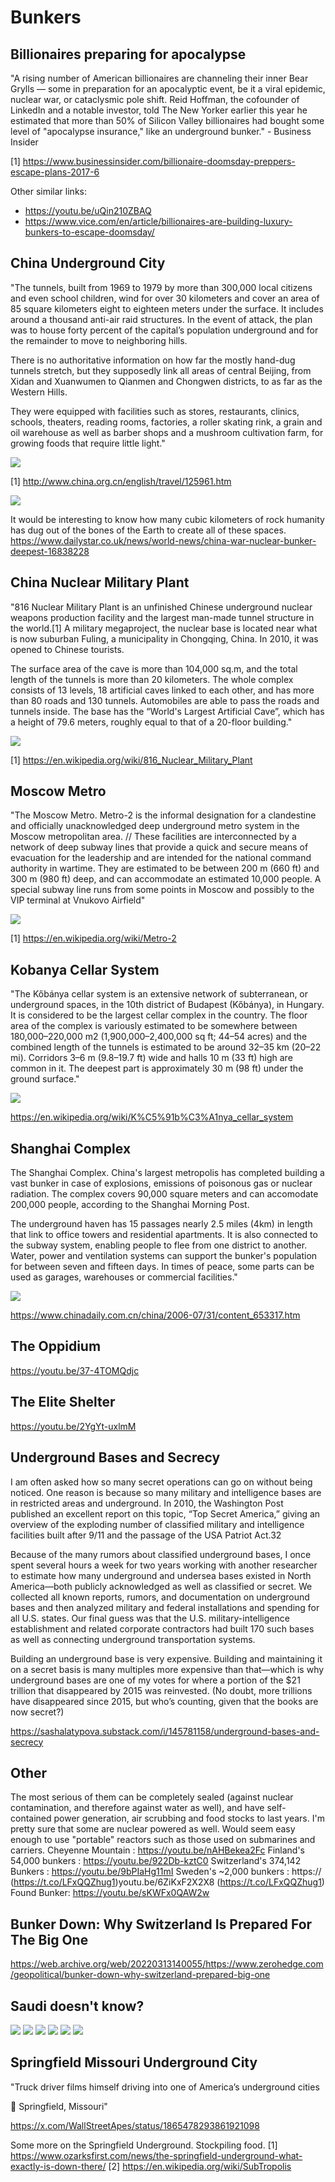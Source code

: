 # Bunkers

## Billionaires preparing for apocalypse

"A rising number of American billionaires are channeling their inner Bear Grylls — some in preparation for an apocalyptic event, be it a viral epidemic, nuclear war, or cataclysmic pole shift. Reid Hoffman, the cofounder of LinkedIn and a notable investor, told The New Yorker earlier this year he estimated that more than 50% of Silicon Valley billionaires had bought some level of "apocalypse insurance," like an underground bunker." - Business Insider

[1] https://www.businessinsider.com/billionaire-doomsday-preppers-escape-plans-2017-6

Other similar links:
- https://youtu.be/uQin210ZBAQ
- https://www.vice.com/en/article/billionaires-are-building-luxury-bunkers-to-escape-doomsday/

## China Underground City

"The tunnels, built from 1969 to 1979 by more than 300,000 local citizens and even school children, wind for over 30 kilometers and cover an area of 85 square kilometers eight to eighteen meters under the surface. It includes around a thousand anti-air raid structures. In the event of attack, the plan was to house forty percent of the capital’s population underground and for the remainder to move to neighboring hills.

There is no authoritative information on how far the mostly hand-dug tunnels stretch, but they supposedly link all areas of central Beijing, from Xidan and Xuanwumen to Qianmen and Chongwen districts, to as far as the Western Hills.

They were equipped with facilities such as stores, restaurants, clinics, schools, theaters, reading rooms, factories, a roller skating rink, a grain and oil warehouse as well as barber shops and a mushroom cultivation farm, for growing foods that require little light."

![](img/beijing-city.jpg)

[1] http://www.china.org.cn/english/travel/125961.htm

![](img/china-nuclear-bunker.jpg)

It would be interesting to know how many cubic kilometers of rock humanity has dug out of the bones of the Earth to create all of these spaces.
https://www.dailystar.co.uk/news/world-news/china-war-nuclear-bunker-deepest-16838228

## China Nuclear Military Plant

"816 Nuclear Military Plant is an unfinished Chinese underground nuclear weapons production facility and the largest man-made tunnel structure in the world.[1] A military megaproject, the nuclear base is located near what is now suburban Fuling, a municipality in Chongqing, China. In 2010, it was opened to Chinese tourists.

The surface area of the cave is more than 104,000 sq.m, and the total length of the tunnels is more than 20 kilometers. The whole complex consists of 13 levels, 18 artificial caves linked to each other, and has more than 80 roads and 130 tunnels. Automobiles are able to pass the roads and tunnels inside. The base has the “World's Largest Artificial Cave”, which has a height of 79.6 meters, roughly equal to that of a 20-floor building."

![](img/china-nuclear-plant.jpg)

[1] https://en.wikipedia.org/wiki/816_Nuclear_Military_Plant

## Moscow Metro

"The Moscow Metro. Metro-2 is the informal designation for a clandestine and officially unacknowledged deep underground metro system in the Moscow metropolitan area. // These facilities are interconnected by a network of deep subway lines that provide a quick and secure means of evacuation for the leadership and are intended for the national command authority in wartime. They are estimated to be between 200 m (660 ft) and 300 m (980 ft) deep, and can accommodate an estimated 10,000 people. A special subway line runs from some points in Moscow and possibly to the VIP terminal at Vnukovo Airfield"

![](img/moscow-metro.png)

[1] https://en.wikipedia.org/wiki/Metro-2

## Kobanya Cellar System

"The Kőbánya cellar system is an extensive network of subterranean, or underground spaces, in the 10th district of Budapest (Kőbánya), in Hungary. It is considered to be the largest cellar complex in the country. The floor area of the complex is variously estimated to be somewhere between 180,000–220,000 m2 (1,900,000–2,400,000 sq ft; 44–54 acres) and the combined length of the tunnels is estimated to be around 32–35 km (20–22 mi). Corridors 3–6 m (9.8–19.7 ft) wide and halls 10 m (33 ft) high are common in it. The deepest part is approximately 30 m (98 ft) under the ground surface."

![](img/kobanya-cellar.jpeg)

https://en.wikipedia.org/wiki/K%C5%91b%C3%A1nya_cellar_system

## Shanghai Complex

The Shanghai Complex. China's largest metropolis has completed building a vast bunker in case of explosions, emissions of poisonous gas or nuclear radiation. The complex covers 90,000 square meters and can accomodate 200,000 people, according to the Shanghai Morning Post.

The underground haven has 15 passages nearly 2.5 miles (4km) in length that link to office towers and residential apartments. It is also connected to the subway system, enabling people to flee from one district to another. Water, power and ventilation systems can support the bunker's population for between seven and fifteen days. In times of peace, some parts can be used as garages, warehouses or commercial facilities."

![](img/shanghai.jpeg)

https://www.chinadaily.com.cn/china/2006-07/31/content_653317.htm

## The Oppidium

https://youtu.be/37-4TOMQdjc

## The Elite Shelter

https://youtu.be/2YgYt-uxlmM

## Underground Bases and Secrecy

I am often asked how so many secret operations can go on without being noticed. One reason is because so many military and intelligence bases are in restricted areas and underground. In 2010, the Washington Post published an excellent report on this topic, “Top Secret America,” giving an overview of the exploding number of classified military and intelligence facilities built after 9/11 and the passage of the USA Patriot Act.32

Because of the many rumors about classified underground bases, I once spent several hours a week for two years working with another researcher to estimate how many underground and undersea bases existed in North America—both publicly acknowledged as well as classified or secret. We collected all known reports, rumors, and documentation on underground bases and then analyzed military and federal installations and spending for all U.S. states. Our final guess was that the U.S. military-intelligence establishment and related corporate contractors had built 170 such bases as well as connecting underground transportation systems.

Building an underground base is very expensive. Building and maintaining it on a secret basis is many multiples more expensive than that—which is why underground bases are one of my votes for where a portion of the $21 trillion that disappeared by 2015 was reinvested. (No doubt, more trillions have disappeared since 2015, but who’s counting, given that the books are now secret?)

https://sashalatypova.substack.com/i/145781158/underground-bases-and-secrecy

## Other

The most serious of them can be completely sealed (against nuclear contamination, and therefore against water as well), and have self-contained power generation, air scrubbing and food stocks to last years. I'm pretty sure that some are nuclear powered as well. Would seem easy enough to use "portable" reactors such as those used on submarines and carriers.
Cheyenne Mountain : https://youtu.be/nAHBekea2Fc
Finland's 54,000 bunkers : https://youtu.be/922Db-kztC0
Switzerland's 374,142 Bunkers : https://youtu.be/9bPIaHg11mI
Sweden's ~2,000 bunkers : https:// (https://t.co/LFxQQZhug1)youtu.be/6ZiKxF2X2X8 (https://t.co/LFxQQZhug1)
Found Bunker: https://youtu.be/sKWFx0QAW2w

## Bunker Down: Why Switzerland Is Prepared For The Big One

https://web.archive.org/web/20220313140055/https://www.zerohedge.com/geopolitical/bunker-down-why-switzerland-prepared-big-one

## Saudi doesn't know?

![](img/saudi2030.png)
![](img/saudi-profile.jpg)
![](img/saudi-profile2.jpg)
![](img/saudi-profile3.jpg)
![](img/saudi-profile4.jpg)
![](img/saudi6.png)

## Springfield Missouri Underground City

"Truck driver films himself driving into one of America’s underground cities

📍 Springfield, Missouri"

https://x.com/WallStreetApes/status/1865478293861921098

Some more on the Springfield Underground. Stockpiling food. 
[1] https://www.ozarksfirst.com/news/the-springfield-underground-what-exactly-is-down-there/
[2] https://en.wikipedia.org/wiki/SubTropolis